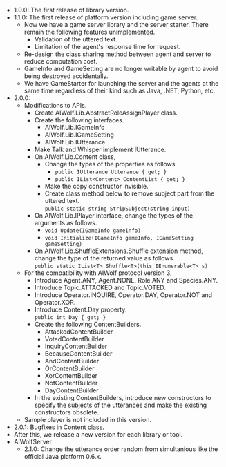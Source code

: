 * 1.0.0: The first release of library version.
* 1.1.0: The first release of platform version including game server.
  * Now we have a game server library and the server starter.
There remain the following features unimplemented.
    * Validation of the uttered text.
    * Limitation of the agent's response time for request.
  * Re-design the class sharing method between agent and server
to reduce computation cost.
  * GameInfo and GameSetting are no longer writable by agent
to avoid being destroyed accidentally.
  * We have GameStarter for launching the server and the agents at the same time
regardless of their kind such as Java, .NET, Python, etc.
* 2.0.0:
  * Modifications to APIs.
    * Create AIWolf.Lib.AbstractRoleAssignPlayer class.
    * Create the following interfaces.
      * AIWolf.Lib.IGameInfo
      * AIWolf.Lib.IGameSetting
      * AIWolf.Lib.IUtterance
    * Make Talk and Whisper implement IUtterance.
    * On AIWolf.Lib.Content class,
      * Change the types of the properties as follows.
        * `public IUtterance Utterance { get; }`
        * `public IList<Content> ContentList { get; }`
      * Make the copy constructor invisible.
      * Create class method below to remove subject part from the uttered text.  
        `public static string StripSubject(string input)`
    * On AIWolf.Lib.IPlayer interface, change the types of the arguments as follows.
        * `void Update(IGameInfo gameinfo)`
        * `void Initialize(IGameInfo gameInfo, IGameSetting gameSetting)`
    * On AIWolf.Lib.ShuffleExtensions.Shuffle extension method,
      change the type of the returned value as follows.  
      `public static IList<T> Shuffle<T>(this IEnumerable<T> s)`
  * For the compatibility with AIWolf protocol version 3,
    * Introduce Agent.ANY, Agent.NONE, Role.ANY and Species.ANY.
    * Introduce Topic.ATTACKED and Topic.VOTED.
    * Introduce Operator.INQUIRE, Operator.DAY, Operator.NOT and Operator.XOR.
    * Introduce Content.Day property.  
      `public int Day { get; }`
    * Create the following ContentBuilders.
      * AttackedContentBuilder
      * VotedContentBuilder
      * InquiryContentBuilder
      * BecauseContentBuilder
      * AndContentBuilder
      * OrContentBuilder
      * XorContentBuilder
      * NotContentBuilder
      * DayContentBuilder
    * In the existing ContentBuilders,
      introduce new constructors to specify the subjects of the utterances
      and make the existing constructors obsolete.
  * Sample player is not included in this version.
* 2.0.1: Bugfixes in Content class.
* After this, we release a new version for each library or tool.
* AIWolfServer
  * 2.1.0: Change the utterance order random from simultanious like the official Java platform 0.6.x.
